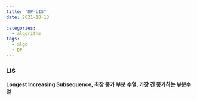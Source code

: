 ```yaml
---
title: "DP-LIS"
date: 2021-10-13

categories:
  - algorithm
tags:
  - algo
  - DP
---
```



### LIS

**Longest Increasing Subsequence, 최장 증가 부분 수열, 가장 긴 증가하는 부분수열**

